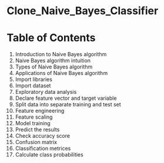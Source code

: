 # Clone_Naive_Bayes_Classifier

# Table of Contents
1. Introduction to Naive Bayes algorithm
2. Naive Bayes algorithm intuition
3. Types of Naive Bayes algorithm
4. Applications of Naive Bayes algorithm
5. Import libraries
6. Import dataset
7. Exploratory data analysis
8. Declare feature vector and target variable
9. Split data into separate training and test set
10. Feature engineering
11. Feature scaling
12. Model training
13. Predict the results
14. Check accuracy score
15. Confusion matrix
16. Classification metrices
17. Calculate class probabilities
